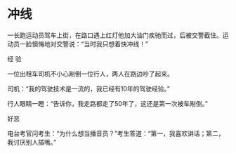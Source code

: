 # 冲线

一长跑运动员驾车上街，在路口遇上红灯他加大油门疾驰而过，后被交警截住。运动员一脸懊悔地对交警说：“当时我只想着快冲线！” 

经 验 

一位出租车司机不小心剐倒一位行人，两人在路边吵了起来。 

司机：“我的驾驶技术是一流的，我已经有10年的驾驶经验。” 

行人眼睛一瞪：“告诉你，我走路都走了50年了，这还是第一次被车剐倒。” 

好恶 

电台考官问考生：“为什么想当播音员？”考生答道：“第一，我喜欢讲话；第二，我讨厌别人插嘴。”